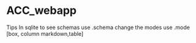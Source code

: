# ACC_webapp
Tips 
In sqlite to see schemas use .schema
change the modes use .mode [box, column  markdown,table]